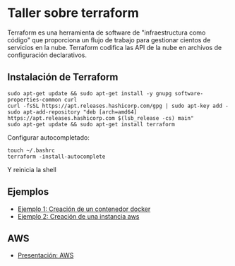 # Taller sobre terraform

Terraform es una herramienta de software de "infraestructura como código" que proporciona un flujo de trabajo para gestionar cientos de servicios en la nube. Terraform codifica las API de la nube en archivos de configuración declarativos.

## Instalación de Terraform

```
sudo apt-get update && sudo apt-get install -y gnupg software-properties-common curl
curl -fsSL https://apt.releases.hashicorp.com/gpg | sudo apt-key add -
sudo apt-add-repository "deb [arch=amd64] https://apt.releases.hashicorp.com $(lsb_release -cs) main"
sudo apt-get update && sudo apt-get install terraform
```

Configurar autocompletado:

```
touch ~/.bashrc
terraform -install-autocomplete
```

Y reinicia la shell

## Ejemplos

* [Ejemplo 1: Creación de un contenedor docker](ejemplo1)
* [Ejemplo 2: Creación de una instancia aws](ejemplo2)

## AWS

* [Presentación: AWS](https://marcelofernandez.info/charlas/Introduccion_AWS.pdf)